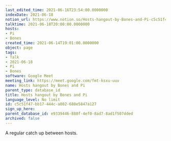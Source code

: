 ```yaml
---
last_edited_time: 2021-06-16T23:54:00.0000000
indexDate: 2021-06-18
notion_url: https://www.notion.so/Hosts-hangout-by-Bones-and-Pi-c5c51f47bb17444ca802688e5847a127
talktime: 2021-06-18T20:00:00.0000000
hosts:
- Pi
- Bones
created_time: 2021-06-14T19:01:00.0000000
object: page
tags:
- Talk
- 2021-06-18
- Pi
- Bones
software: Google Meet
meeting_link: https://meet.google.com/fmt-ksxu-uuv
name: Hosts hangout by Bones and Pi
parent_type: database_id
title: Hosts hangout by Bones and Pi
language_level: No limit
id: c5c51f47-bb17-444c-a802-688e5847a127
sign_up_here: 
parent_database_id: e9339446-880f-4ef0-8ad7-8ad1f507dded
archived: false
---
```


A regular catch up between hosts.


